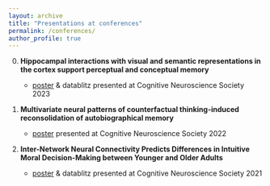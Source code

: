```yaml
---
layout: archive
title: "Presentations at conferences"
permalink: /conferences/
author_profile: true
---
```


0. **Hippocampal interactions with visual and semantic representations in the cortex support perceptual and conceptual memory**
	- [poster](https://docs.google.com/viewer?url=https://raw.githubusercontent.com/Huang-Shenyang/Huang-Shenyang.github.io/master/files/CNS2023.pdf) & datablitz presented at Cognitive Neuroscience Society 2023

0. **Multivariate neural patterns of counterfactual thinking-induced reconsolidation of autobiographical memory** 
	- [poster](https://docs.google.com/viewer?url=https://raw.githubusercontent.com/Huang-Shenyang/Huang-Shenyang.github.io/master/files/CNS2022.pdf) presented at Cognitive Neuroscience Society 2022

0. **Inter-Network Neural Connectivity Predicts Differences in Intuitive Moral Decision-Making between Younger and Older Adults** 
	- [poster](https://docs.google.com/viewer?url=https://raw.githubusercontent.com/Huang-Shenyang/Huang-Shenyang.github.io/master/files/CNS2021.pdf) & datablitz presented at Cognitive Neuroscience Society 2021

